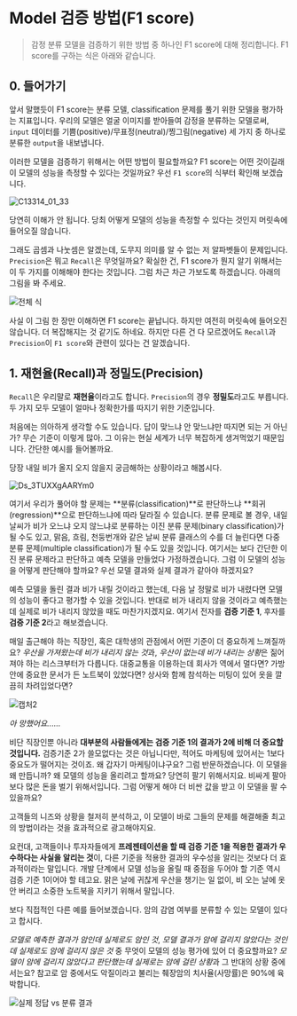 # Model 검증 방법(F1 score)

> 감정 분류 모델을 검증하기 위한 방법 중 하나인 F1 score에 대해 정리합니다. F1 score를 구하는 식은 아래와 같습니다.



## 0. 들어가기

 앞서 말했듯이 F1 score는 분류 모델, classification 문제를 풀기 위한 모델을 평가하는 지표입니다. 우리의 모델은 얼굴 이미지를 받아들여 감정을 분류하는 모델로써, `input` 데이터를 기쁨(positive)/무표정(neutral)/찡그림(negative) 세 가지 중 하나로 분류한 `output`을 내보냅니다. 

 이러한 모델을 검증하기 위해서는 어떤 방법이 필요할까요? F1 score는 어떤 것이길래 이 모델의 성능을 측정할 수 있다는 것일까요? 우선 `F1 score`의 식부터 확인해 보겠습니다.  

![C13314_01_33](https://user-images.githubusercontent.com/58945760/81763078-4dc19d00-9509-11ea-99a5-0bf86fe30435.jpg)



 당연히 이해가 안 됩니다. 당최 어떻게 모델의 성능을 측정할 수 있다는 것인지 머릿속에 들어오질 않습니다.

 그래도 곱셈과 나눗셈은 알겠는데, 도무지 의미를 알 수 없는 저 알파벳들이 문제입니다.  `Precision`은 뭐고 `Recall`은 무엇일까요? 확실한 건, F1 score가 뭔지 알기 위해서는 이 두 가지를 이해해야 한다는 것입니다. 그럼 차근 차근 가보도록 하겠습니다. 아래의 그림을 봐 주세요.



![전체 식](https://user-images.githubusercontent.com/58945760/81879352-7b6c1c00-95c5-11ea-86b4-4c2ed11df9f5.png)

 사실 이 그림 한 장만 이해하면 F1 score는 끝납니다. 하지만 여전히 머릿속에 들어오진 않습니다. 더 복잡해지는 것 같기도 하네요. 하지만 다른 건 다 모르겠어도 `Recall`과 `Precision`이 `F1 score`와 관련이 있다는 건 알겠습니다. 



## 1. 재현율(Recall)과 정밀도(Precision)

 `Recall`은 우리말로 **재현율**이라고도 합니다. `Precision`의 경우 **정밀도**라고도 부릅니다. 두 가지 모두 모델이 얼마나 정확한가를 따지기 위한 기준입니다. 

처음에는 의아하게 생각할 수도 있습니다. 답이 맞느냐 안 맞느냐만 따지면 되는 거 아닌가? 무슨 기준이 이렇게 많아. 그 이유는 현실 세계가 너무 복잡하게 생겨먹었기 때문입니다. 간단한 예시를 들어볼까요. 

당장 내일 비가 올지 오지 않을지 궁금해하는 상황이라고 해봅시다. 

![Ds_3TUXXgAARYm0](https://user-images.githubusercontent.com/58945760/81881467-334ff800-95cb-11ea-85d6-293b880cd298.jpg) 

 여기서 우리가 풀어야 할 문제는 **분류(classification)**로 판단하느냐 **회귀(regression)**으로 판단하느냐에 따라 달라질 수 있습니다. 분류 문제로 볼 경우, 내일 날씨가 비가 오느냐 오지 않느냐로 분류하는 이진 분류 문제(binary classification)가 될 수도 있고, 맑음, 흐림, 천둥번개와 같은 날씨 분류 클래스의 수를 더 늘린다면 다중 분류 문제(multiple classification)가 될 수도 있을 것입니다. 여기서는 보다 간단한 이진 분류 문제라고 판단하고 예측 모델을 만들었다 가정하겠습니다. 그럼 이 모델의 성능을 어떻게 판단해야 할까요? 우선 모델 결과와 실제 결과가 같아야  하겠지요? 

예측 모델을 돌린 결과 비가 내릴 것이라고 했는데, 다음 날 정말로 비가 내렸다면 모델의 성능이 좋다고 평가할 수 있을 것입니다.  반대로 비가 내리지 않을 것이라고 예측했는데 실제로 비가 내리지 않았을 때도 마찬가지겠지요. 여기서 전자를 **검증 기준 1**, 후자를 **검증 기준 2**라고 해보겠습니다. 

매일 출근해야 하는 직장인,  혹은 대학생의 관점에서 어떤 기준이 더 중요하게 느껴질까요? *우산을 가져왔는데 비가 내리지 않는 것*과, *우산이 없는데 비가 내리는 상황*은 짊어져야 하는 리스크부터가 다릅니다. 대중교통을 이용하는데 회사가 역에서 멀다면? 가방 안에 중요한 문서가 든 노트북이 있었다면? 상사와 함께 참석하는 미팅이 있어 옷을 깔끔히 차려입었다면?



![캡처2](https://user-images.githubusercontent.com/58945760/81884035-c0964b00-95d1-11ea-990f-94672eb23462.PNG)

 <em>아 망했어요......</em>



비단 직장인뿐 아니라 **대부분의 사람들에게는 검증 기준 1의 결과가 2에 비해 더 중요할 것입니다.** 검증기준 2가 쓸모없다는 것은 아닙니다만, 적어도 마케팅에 있어서는 1보다 중요도가 떨어지는 것이죠. 왜 갑자기 마케팅이냐구요? 그럼 반문하겠습니다. 이 모델을 왜 만듭니까? 왜 모델의 성능을 올리려고 할까요? 당연히 팔기 위해서지요. 비싸게 팔아 보다 많은 돈을 벌기 위해서입니다.  그럼 어떻게 해야 더 비싼 값을 받고 이 모델을 팔 수 있을까요? 

고객들의 니즈와 상황을 철저히 분석하고, 이 모델이 바로 그들의 문제를 해결해줄 최고의 방법이라는 것을 효과적으로 광고해야지요.

요컨대, 고객들이나 투자자들에게 **프레젠테이션을 할 때 검증 기준 1을 적용한 결과가 우수하다는 사실을 알리는 것**이, 다른 기준을 적용한 결과의 우수성을 알리는 것보다 더 효과적이라는 말입니다. 개발 단계에서 모델 성능을 올릴  때 중점을 두어야 할 기준 역시 검증 기준 1이어야 할 테고요. 맑은 날에 귀찮게 우산을 챙기는 일 없이, 비 오는 날에 옷 안 버리고 소중한 노트북을 지키기 위해서 말입니다. 

보다 직접적인 다른 예를 들어보겠습니다. 암의 감염 여부를 분류할 수 있는 모델이 있다고 합시다. 





*모델로 예측한 결과가 암인데 실제로도 암인 것*, *모델 결과가 암에 걸리지 않았다는 것인데 실제로도 암에 걸리지 않은 것* 중 무엇이 모델의 성능 평가에 있어 더 중요할까요? *모델이 암에 걸리지 않았다고 판단했는데 실제로는 암에 걸린 상황*과 그 반대의 상황 중에서는요?  참고로 암 중에서도 악질이라고 불리는 췌장암의 치사율(사망률)은 90%에 육박합니다. 



![실제 정답 vs 분류 결과](https://user-images.githubusercontent.com/58945760/81886975-115d7200-95d9-11ea-9884-851421a73266.png)

